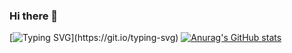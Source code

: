 ### Hi there 👋

<!--
**kliperCO/kliperCO** is a ✨ _special_ ✨ repository because its `README.md` (this file) appears on your GitHub profile.

Here are some ideas to get you started:

- 🔭 I’m currently working on ...
- 🌱 I’m currently learning ...
- 👯 I’m looking to collaborate on ...
- 🤔 I’m looking for help with ...
- 💬 Ask me about ...
- 📫 How to reach me: ...
- 😄 Pronouns: ...
- ⚡ Fun fact: ...
-->
[![Typing SVG](https://readme-typing-svg.herokuapp.com?color=%2336BCF7&lines=Hi+there!+Kliper's+here.)](https://git.io/typing-svg)
[![Anurag's GitHub stats](https://github-readme-stats.vercel.app/api?username=kliperCO&show_icons=true&theme=radical)](https://github.com/anuraghazra/github-readme-stats)
